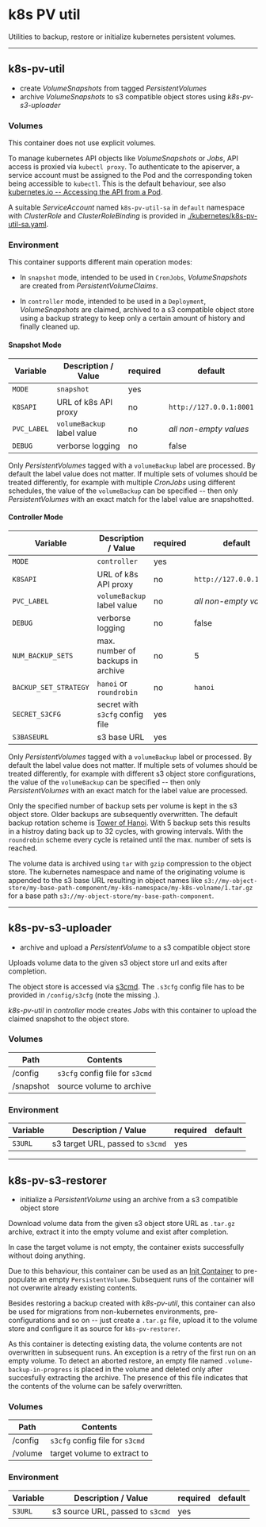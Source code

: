 # k8s PV util
Utilities to backup, restore or initialize kubernetes persistent volumes.

----

## k8s-pv-util
 - create *VolumeSnapshots* from tagged *PersistentVolumes*
 - archive *VolumeSnapshots* to s3 compatible object stores using *k8s-pv-s3-uploader*

### Volumes
This container does not use explicit volumes.

To manage kubernetes API objects like *VolumeSnapshots* or *Jobs*,
API access is proxied via `kubectl proxy`. To authenticate to the
apiserver, a service account must be assigned to the Pod and
the corresponding token being accessible to `kubectl`.
This is the default behaviour, see also
[kubernetes.io -- Accessing the API from a Pod](https://kubernetes.io/docs/tasks/access-application-cluster/access-cluster/#accessing-the-api-from-a-pod).

A suitable *ServiceAccount* named `k8s-pv-util-sa` in `default` namespace with *ClusterRole* and *ClusterRoleBinding*
is provided in [./kubernetes/k8s-pv-util-sa.yaml](https://github.com/schwebke/k8s-pv-util/blob/master/kubernetes/k8s-pv-util-sa.yaml).


### Environment

This container supports different main operation modes:

 - In `snapshot` mode, intended to be used in `CronJobs`, *VolumeSnapshots* are created from *PersistentVolumeClaims*.

 - In `controller` mode, intended to be used in a `Deployment`, *VolumeSnapshots* are claimed, archived to a s3 compatible
object store using a backup strategy to keep only a certain amount of history and finally cleaned up.


#### Snapshot Mode

| Variable                 | Description / Value                  | required                 | default                 |
| ------------------------ | ------------------------------------ | ------------------------ | ----------------------- |
| `MODE`                   | `snapshot`                           | yes                      |                         |
| `K8SAPI`                 | URL of k8s API proxy                 | no                       | `http://127.0.0.1:8001` |
| `PVC_LABEL`              | `volumeBackup` label value           | no                       | *all non-empty values*  |
| `DEBUG`                  | verborse logging                     | no                       | false                   |

Only *PersistentVolumes* tagged with a `volumeBackup` label are processed.
By default the label value does not matter. If multiple sets of volumes should be treated differently,
for example with multiple *CronJobs* using different schedules, the value of the `volumeBackup`
can be specified -- then only *PersistentVolumes* with an exact match for the label value are snapshotted.


#### Controller Mode

| Variable                 | Description / Value                  | required                 | default                 |
| ------------------------ | ------------------------------------ | ------------------------ | ----------------------- |
| `MODE`                   | `controller`                         | yes                      |                         |
| `K8SAPI`                 | URL of k8s API proxy                 | no                       | `http://127.0.0.1:8001` |
| `PVC_LABEL`              | `volumeBackup` label value           | no                       | *all non-empty values*  |
| `DEBUG`                  | verborse logging                     | no                       | false                   |
| `NUM_BACKUP_SETS`        | max. number of backups in archive    | no                       | 5                       |
| `BACKUP_SET_STRATEGY`    | `hanoi` or `roundrobin`              | no                       | `hanoi`                 |
| `SECRET_S3CFG`           | secret with `s3cfg` config file      | yes                      |                         |
| `S3BASEURL`              | s3 base URL                          | yes                      |                         |

Only *PersistentVolumes* tagged with a `volumeBackup` label or processed.
By default the label value does not matter. If multiple sets of volumes should be treated differently,
for example with different s3 object store configurations, the value of the `volumeBackup`
can be specified -- then only *PersistentVolumes* with an exact match for the label value are processed.

Only the specified number of backup sets per volume is kept in the s3 object store.
Older backups are subsequently overwritten.
The default backup rotation scheme is
[Tower of Hanoi](https://en.wikipedia.org/wiki/Backup_rotation_scheme#Tower_of_Hanoi).
With 5 backup sets this results in a histroy dating back up to 32 cycles, with growing intervals.
With the `roundrobin` scheme every cycle is retained until the max. number of sets is reached.

The volume data is archived using `tar` with `gzip` compression to the object store.
The kubernetes namespace and name of the originating volume is appended to the s3 base URL resulting
in object names like `s3://my-object-store/my-base-path-component/my-k8s-namespace/my-k8s-volname/1.tar.gz`
for a base path `s3://my-object-store/my-base-path-component`.

----

## k8s-pv-s3-uploader
 - archive and upload a *PersistentVolume* to a s3 compatible object store

Uploads volume data to the given s3 object store url and exits after completion.

The object store is accessed via [s3cmd](https://s3tools.org/s3cmd).
The `.s3cfg` config file has to be provided in `/config/s3cfg` (note the missing .).

*k8s-pv-util* in *controller* mode creates *Jobs* with this container to upload the claimed snapshot
to the object store.


### Volumes

| Path      | Contents                        |
| --------- | ------------------------------- |
| /config   | `s3cfg` config file for `s3cmd` |
| /snapshot | source volume to archive        |


### Environment

| Variable                 | Description / Value                  | required                 | default                 |
| ------------------------ | ------------------------------------ | ------------------------ | ----------------------- |
| `S3URL`                  | s3 target URL, passed to `s3cmd`     | yes                      |                         |


----

## k8s-pv-s3-restorer
 - initialize a *PersistentVolume* using an archive from a s3 compatible object store

Download volume data from the given s3 object store URL as `.tar.gz` archive,
extract it into the empty volume and exist after completion.

In case the target volume is not empty, the container exists successfully without doing anything.

Due to this behaviour, this container can be used as an [Init Container](https://kubernetes.io/docs/concepts/workloads/pods/init-containers/)
to pre-populate an empty `PersistentVolume`. Subsequent runs of the container will not overwrite
already existing contents.

Besides restoring a backup created with *k8s-pv-util*, this container can also be used for migrations
from non-kubernetes environments, pre-configurations and so on -- just create a `.tar.gz` file,
upload it to the volume store and configure it as source for `k8s-pv-restorer`.

As this container is detecting existing data, the volume contents are not overwritten in subsequent runs.
An exception is a retry of the first run on an empty volume. To detect an aborted restore,
an empty file named `.volume-backup-in-progress` is placed in the volume and deleted only after
succesfully extracting the archive. The presence of this file indicates that the contents of
the volume can be safely overwritten.


### Volumes

| Path      | Contents                        |
| --------- | ------------------------------- |
| /config   | `s3cfg` config file for `s3cmd` |
| /volume   | target volume to extract to     |


### Environment

| Variable                 | Description / Value                  | required                 | default                 |
| ------------------------ | ------------------------------------ | ------------------------ | ----------------------- |
| `S3URL`                  | s3 source URL, passed to `s3cmd`     | yes                      |                         |


